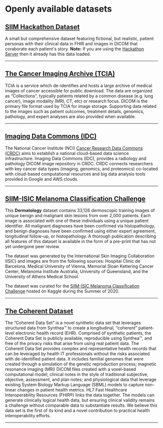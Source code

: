 # Openly available datasets

## [SIIM Hackathon Dataset](https://github.com/ImagingInformatics/hackathon-dataset) 
A small but comprehensive dataset featuring fictional, but realistic, patient personas with their clinical data in FHIR and images in DICOM that coraborate each patient's story.
**Note:** If you are using the [Hackathon Server](../getting-started/hackathon-server.md) then it already has this data loaded.

---

## [The Cancer Imaging Archive (TCIA)](http://www.cancerimagingarchive.net/)
TCIA is a service which de-identifies and hosts a large archive of medical images of cancer accessible for public download. The data are organized as “Collections”, typically patients related by a common disease (e.g. lung cancer), image modality (MRI, CT, etc) or research focus. DICOM is the primary file format used by TCIA for image storage. Supporting data related to the images such as patient outcomes, treatment details, genomics, pathology, and expert analyses are also provided when available.

---

## [Imaging Data Commons (IDC)](https://datacommons.cancer.gov/repository/imaging-data-commons)
The National Cancer Institute (NCI) [Cancer Research Data Commons (CRDC)](https://datacommons.cancer.gov/) aims to establish a national cloud-based data science infrastructure. Imaging Data Commons (IDC), provides a radiology and pathology DICOM image repository in CRDC. CRDC connects researchers with key cancer data types (imaging, genomics, and proteomics) co-located with cloud-based computational resources and big data analysis tools provided in Google and AWS clouds.

---

## [SIIM-ISIC Melanoma Classification Challenge](https://challenge2020.isic-archive.com/)
This **Dermatology** dataset contains 33,126 dermoscopic training images of unique benign and malignant skin lesions from over 2,000 patients. Each image is associated with one of these individuals using a unique patient identifier. All malignant diagnoses have been confirmed via histopathology, and benign diagnoses have been confirmed using either expert agreement, longitudinal follow-up, or histopathology. A thorough publication describing all features of this dataset is available in the form of a pre-print that has not yet undergone peer review.

The dataset was generated by the International Skin Imaging Collaboration (ISIC) and images are from the following sources: Hospital Clínic de Barcelona, Medical University of Vienna, Memorial Sloan Kettering Cancer Center, Melanoma Institute Australia, University of Queensland, and the University of Athens Medical School.

The dataset was curated for the [SIIM-ISIC Melanoma Classification Challenge](https://www.kaggle.com/c/siim-isic-melanoma-classification/overview) hosted on Kaggle during the Summer of 2020.

---

## [The Coherent Dataset](https://www.mdpi.com/2079-9292/11/8/1199)
The “Coherent Data Set” is a novel synthetic data set that leverages structured data from Synthea™ to create a longitudinal, “coherent” patient-level electronic health record (EHR). Comprised of synthetic patients, the Coherent Data Set is publicly available, reproducible using Synthea™, and free of the privacy risks that arise from using real patient data. The Coherent Data Set provides complex and representative health records that can be leveraged by health IT professionals without the risks associated with de-identified patient data. It includes familial genomes that were created through a simulation of the genetic reproduction process; magnetic resonance imaging (MRI) DICOM files created with a voxel-based computational model; clinical notes in the style of traditional subjective, objective, assessment, and plan notes; and physiological data that leverage existing System Biology Markup Language (SBML) models to capture non-linear changes in patient health metrics. HL7 Fast Healthcare Interoperability Resources (FHIR®) links the data together. The models can generate clinically logical health data, but ensuring clinical validity remains a challenge without comparable data to substantiate results. We believe this data set is the first of its kind and a novel contribution to practical health interoperability efforts.

---

